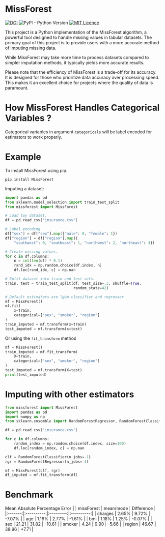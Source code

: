 # MissForest

[![DOI](https://zenodo.org/badge/DOI/10.5281/zenodo.13368883.svg)](https://doi.org/10.5281/zenodo.13368883)
![PyPI - Python Version](https://img.shields.io/pypi/pyversions/MissForest?link=https%3A%2F%2Fpypi.org%2Fproject%2FMissForest%2F)
[![MIT Licence](https://badges.frapsoft.com/os/mit/mit.svg?v=103)](https://opensource.org/licenses/mit-license.php)


This project is a Python implementation of the MissForest algorithm, a powerful 
tool designed to handle missing values in tabular datasets. The primary goal of 
this project is to provide users with a more accurate method of imputing 
missing data.

While MissForest may take more time to process datasets compared to simpler 
imputation methods, it typically yields more accurate results.

Please note that the efficiency of MissForest is a trade-off for its accuracy. 
It is designed for those who prioritize data accuracy over processing speed. 
This makes it an excellent choice for projects where the quality of data is 
paramount.

# How MissForest Handles Categorical Variables ?

Categorical variables in argument `categoricals` will be label encoded for
estimators to work properly. 

# Example

To install MissForest using pip.

```console
pip install MissForest
```

Imputing a dataset:

```python
import pandas as pd
from sklearn.model_selection import train_test_split
from missforest import MissForest

# Load toy dataset.
df = pd.read_csv("insurance.csv")

# Label encoding.
df["sex"] = df["sex"].map({"male": 0, "female": 1})
df["region"] = df["region"].map({
    "southwest": 0, "southeast": 1, "northwest": 2, "northeast": 3})

# Create missing values.
for c in df.columns:
    n = int(len(df) * 0.1)
    rand_idx = np.random.choice(df.index, n)
    df.loc[rand_idx, c] = np.nan

# Split dataset into train and test sets.
train, test = train_test_split(df, test_size=.3, shuffle=True,
                               random_state=42)

# Default estimators are lgbm classifier and regressor
mf = MissForest()
mf.fit(
    x=train,
    categorical=["sex", "smoker", "region"]
)
train_imputed = mf.transform(x=train)
test_imputed = mf.transform(x=test)
```

Or using the `fit_transform` method
```python
mf = MissForest()
train_imputed = mf.fit_transform(
    X=train,
    categorical=["sex", "smoker", "region"]
)
test_imputed = mf.transform(X=test)
print(test_imputed)
```

# Imputing with other estimators

```python
from missforest import MissForest
import pandas as pd
import numpy as np
from sklearn.ensemble import RandomForestRegressor, RandomForestClassifier

df = pd.read_csv("insurance.csv")

for c in df.columns:
    random_index = np.random.choice(df.index, size=100)
    df.loc[random_index, c] = np.nan

clf = RandomForestClassifier(n_jobs=-1)
rgr = RandomForestRegressor(n_jobs=-1)

mf = MissForest(clf, rgr)
df_imputed = mf.fit_transform(df)
```



# Benchmark

Mean Absolute Percentage Error
|         | missForest | mean/mode | Difference |
|:-------:|:----------:|:---------:|:----------:|
| charges | 2.65%      | 9.72%     |  -7.07%    |
| age     | 1.16%      | 2.77%     |  -1.61%    |
| bmi     | 1.18%      | 1.25%     |  -0.07%    |
| sex     | 21.21      | 31.82     |  -10.61    |
| smoker  |  4.24      |  9.90     |   -5.66    |
| region  | 46.67      | 38.96     |   +7.71    |
